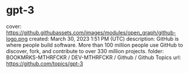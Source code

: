# gpt-3

cover: https://github.githubassets.com/images/modules/open_graph/github-logo.png
created: March 30, 2023 1:51 PM (UTC)
description: GitHub is where people build software. More than 100 million people use GitHub to discover, fork, and contribute to over 330 million projects.
folder: BOOKMRKS-MTHRFCKR / DEV-MTHRFCKR / Github / Github Topics
url: https://github.com/topics/gpt-3